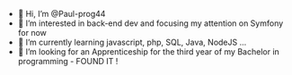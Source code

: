 - 👋 Hi, I’m @Paul-prog44
- 👀 I’m interested in back-end dev and focusing my attention on Symfony for now
- 🌱 I’m currently learning javascript, php, SQL, Java, NodeJS ...
- 💞️ I’m looking for an Apprenticeship for the third year of my Bachelor in programming - FOUND IT !

<!---
Paul-prog44/Paul-prog44 is a ✨ special ✨ repository because its `README.md` (this file) appears on your GitHub profile.
You can click the Preview link to take a look at your changes.
--->

